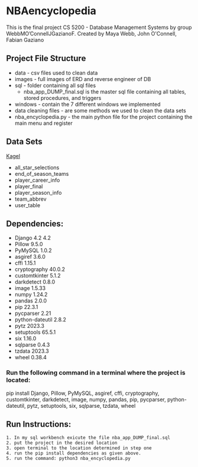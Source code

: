 # NBAencyclopedia
This is the final project CS 5200 - Database Management Systems by group WebbMO’ConnellJGazianoF. Created by Maya Webb, John O'Connell, Fabian Gaziano

## Project File Structure

* data - csv files used to clean data
* images - full images of ERD and reverse engineer of DB
* sql - folder containing all sql files 
  * nba_app_DUMP_final.sql is the master sql file containing all tables, stored procedures, and triggers
* windows - contain the 7 different windows we implemented
* data cleaning files - are some methods we used to clean the data sets
* nba_encyclopedia.py - the main python file for the project containing the main menu and register

## Data Sets
[Kagel](https://www.kaggle.com/datasets/sumitrodatta/nba-aba-baa-stats)
* all_star_selections
* end_of_season_teams
* player_career_info
* player_final
* player_season_info
* team_abbrev
* user_table

## Dependencies:

* Django	4.2	4.2
* Pillow 9.5.0	
* PyMySQL	1.0.2	
* asgiref	3.6.0	
* cffi	1.15.1
* cryptography	40.0.2	
* customtkinter	5.1.2	
* darkdetect	0.8.0
* image	1.5.33	
* numpy	1.24.2
* pandas	2.0.0
* pip	22.3.1
* pycparser	2.21
* python-dateutil	2.8.2
* pytz	2023.3
* setuptools	65.5.1
* six	1.16.0
* sqlparse	0.4.3
* tzdata	2023.3
* wheel	0.38.4

### Run the following command in a terminal where the project is located:

pip install Django, Pillow, PyMySQL, asgiref, cffi, cryptography, customtkinter, darkdetect, image, numpy, pandas, pip, pycparser, python-dateutil, pytz, setuptools, six, sqlparse, tzdata, wheel


## Run Instructions:

    1. In my sql workbench exicute the file nba_app_DUMP_final.sql
    2. put the project in the desired location
    3. open terminal to the location determined in step one
    4. run the pip install dependencies as given above.
    5. run the command: python3 nba_encyclopedia.py
